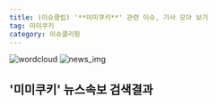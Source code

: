 ```yaml
---
title: (이슈클립) '**미미쿠키**' 관련 이슈, 기사 모아 보기
tag: 미미쿠키
category: 이슈클리핑
---
```

![wordcloud](https://s3.ap-northeast-2.amazonaws.com/lyrics101-wordcloud/2018-09-27-1538017510.png)
![news_img](https://user-images.githubusercontent.com/42597476/44507050-1206f400-a6e4-11e8-8d98-7ffbfebb353f.png)
## **'**미미쿠키**'** 뉴스속보 검색결과

